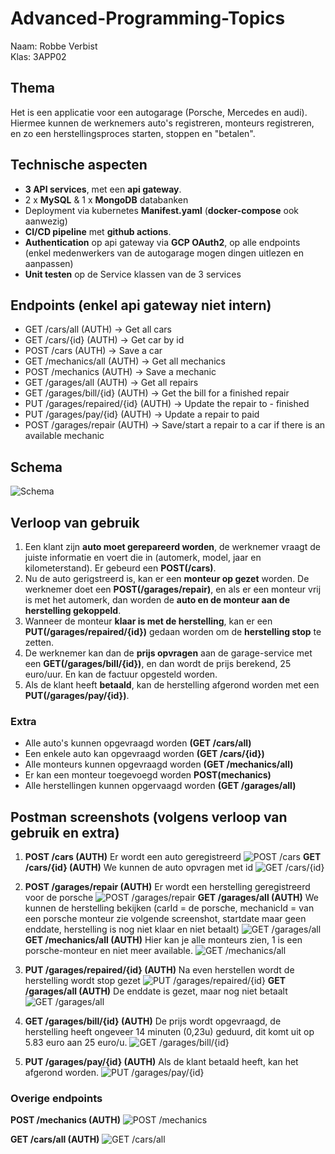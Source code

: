# Advanced-Programming-Topics
Naam: Robbe Verbist</br>
Klas: 3APP02

## Thema
Het is een applicatie voor een autogarage (Porsche, Mercedes en audi). Hiermee kunnen de werknemers auto's registreren, monteurs registreren, en zo een herstellingsproces starten, stoppen en "betalen".

## Technische aspecten
- **3 API services**, met een **api gateway**.
- 2 x **MySQL** & 1 x **MongoDB** databanken
- Deployment via kubernetes **Manifest.yaml** (**docker-compose** ook aanwezig)
- **CI/CD pipeline** met **github actions**.
- **Authentication** op api gateway via **GCP OAuth2**, op alle endpoints (enkel medenwerkers van de autogarage mogen dingen uitlezen en aanpassen)
- **Unit testen** op de Service klassen van de 3 services

## Endpoints (enkel api gateway niet intern)
 - GET /cars/all (AUTH)  -> Get all cars
 - GET /cars/{id} (AUTH)  -> Get car by id
 - POST /cars (AUTH) -> Save a car
 - GET /mechanics/all (AUTH) -> Get all mechanics
 - POST /mechanics (AUTH) -> Save a mechanic
 - GET /garages/all (AUTH) -> Get all repairs
 - GET /garages/bill/{id} (AUTH) -> Get the bill for a finished repair
 - PUT /garages/repaired/{id} (AUTH) -> Update the repair to - finished
 - PUT /garages/pay/{id} (AUTH) -> Update a repair to paid 
- POST /garages/repair (AUTH) -> Save/start a repair to a car if there is an available mechanic

## Schema
![Schema](/images/APT%20schema%20Robbe%20Verbist.png)

## Verloop van gebruik
1. Een klant zijn **auto moet gerepareerd worden**, de werknemer vraagt de juiste informatie en voert die in (automerk, model, jaar en kilometerstand). Er gebeurd een **POST(/cars)**.
2. Nu de auto gerigstreerd is, kan er een **monteur op gezet** worden. De werknemer doet een **POST(/garages/repair)**, en als er een monteur vrij is met het automerk, dan worden de **auto en de monteur aan de herstelling gekoppeld**.
3. Wanneer de monteur **klaar is met de herstelling**, kan er een **PUT(/garages/repaired/{id})** gedaan worden om de **herstelling stop** te zetten.
4. De werknemer kan dan de **prijs opvragen** aan de garage-service
met een **GET(/garages/bill/{id})**, en dan wordt de prijs berekend, 25 euro/uur. En kan de factuur opgesteld worden.
5. Als de klant heeft **betaald**, kan de herstelling afgerond worden met een **PUT(/garages/pay/{id})**.

### Extra
- Alle auto's kunnen opgevraagd worden **(GET /cars/all)**
- Een enkele auto kan opgevraagd worden **(GET /cars/{id})**
- Alle monteurs kunnen opgevraagd worden **(GET /mechanics/all)**
- Er kan een monteur toegevoegd worden **POST(mechanics)**
- Alle herstellingen kunnen opgervaagd worden **(GET /garages/all)**

## Postman screenshots (volgens verloop van gebruik en extra)

1. **POST /cars (AUTH)** Er wordt een auto geregistreerd
![POST /cars](/images/PostCar.png)
**GET /cars/{id} (AUTH)** We kunnen de auto opvragen met id
![GET /cars/{id}](/images/CarById.png)

2. **POST /garages/repair (AUTH)** Er wordt een herstelling geregistreerd voor de porsche
![POST /garages/repair](/images/PostRepair.png)
**GET /garages/all (AUTH)** We kunnen de herstelling bekijken (carId = de porsche, mechanicId = van een porsche monteur zie volgende screenshot, startdate maar geen enddate, herstelling is nog niet klaar en niet betaalt)
![GET /garages/all](/images/AllRepairs.png)
**GET /mechanics/all (AUTH)** Hier kan je alle monteurs zien, 1 is een porsche-monteur en niet meer available.
![GET /mechanics/all](/images/AllMechanics.png)

3. **PUT /garages/repaired/{id} (AUTH)** Na even herstellen wordt de herstelling wordt stop gezet
![PUT /garages/repaired/{id}](/images/PutRepaired.png)
**GET /garages/all (AUTH)** De enddate is gezet, maar nog niet betaalt
![GET /garages/all](/images/AllRepaired.png)

4. **GET /garages/bill/{id} (AUTH)** De prijs wordt opgevraagd, de herstelling heeft ongeveer 14 minuten (0,23u) geduurd, dit komt uit op 5.83 euro aan 25 euro/u.
![GET /garages/bill/{id}](/images/GetBill.png)

5. **PUT /garages/pay/{id} (AUTH)** Als de klant betaald heeft, kan het afgerond worden.
![PUT /garages/pay/{id} ](/images/PayRepair.png)


### Overige endpoints

**POST /mechanics (AUTH)**
![POST /mechanics](/images/PostMechanic.png)

**GET /cars/all (AUTH)**
![GET /cars/all](/images/AllCars.png)


